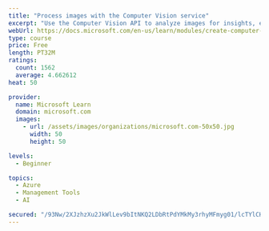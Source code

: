 ```yaml
---
title: "Process images with the Computer Vision service"
excerpt: "Use the Computer Vision API to analyze images for insights, extract text from images, and generate high-quality thumbnails."
webUrl: https://docs.microsoft.com/en-us/learn/modules/create-computer-vision-service-to-classify-images/
type: course
price: Free
length: PT32M
ratings:
  count: 1562
  average: 4.662612
heat: 50

provider:
  name: Microsoft Learn
  domain: microsoft.com
  images:
    - url: /assets/images/organizations/microsoft.com-50x50.jpg
      width: 50
      height: 50

levels:
  - Beginner

topics:
  - Azure
  - Management Tools
  - AI

secured: "/93Nw/2XJzhzXu2JkWlLev9bItNKQ2LDbRtPdYMkMy3rhyMFmyg01/lcTYlCHVpUEIC6brVxO1gUEb/xL5DzLP/o1ngt4BFyybycFyVM28W+hRPAmqjevouySjDF7ahb75vVcxfROYbBF1uREkejyJqbKvzapXy7XtDCgi1xyoenzZpdsJsXG+NvqjjEd70IFs1YLNL2H7KzSsOZaEX2bRdqjrswQRvwG9kBbBTcWHXdiLh+7qJx0PwUgGvxF/KH0FjDJKJfBRdZfK7lcSQ0UAf3U7DCj5gtDL65r0zZZc/jmR1qaAk7dU7u+NDa5DtLcBVhdQTqWXjRDTuo45O3+Aedg79rDxSUqucOwFcEGvF7wNX7OVFtkyr4nZDJNSBupht8GuePosoa+wzGJ0fAdJu0gffA74MfNaaGRbKDbf0=;qyaAQbuZ3FVrFo0Fn3iSEQ=="
---
```


